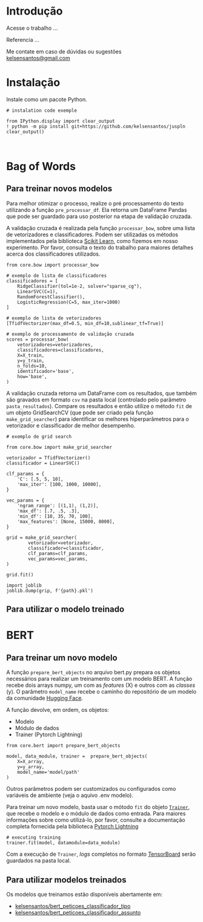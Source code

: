 
# Introdução

Acesse o trabalho ...

Referencia ...

Me contate em caso de dúvidas ou sugestões  
[kelsensantos@gmail.com](mailto:kelsensantos@gmail.com)


# Instalação

Instale como um pacote Python.

```
# instalation code exemple

from IPython.display import clear_output
! python -m pip install git+https://github.com/kelsensantos/juspln
clear_output()



```

# Bag of Words

## Para treinar novos modelos

Para melhor otimizar o processo, realize o pré processamento do texto utilizando a 
função ```pre_processar_df```. Ela retorna um DataFrame Pandas que pode ser guardado 
para uso posterior na etapa de validação cruzada.

A validação cruzada é realizada pela função ```processar_bow```, sobre uma lista 
de vetorizadores e classificadores. Podem ser utilizadas os métodos implementados pela 
biblioteca [Scikit Learn](https://scikit-learn.org/stable/), como fizemos em nosso
experimento. Por favor, consulta o texto do trabalho para maiores detalhes acerca dos 
classificadores utilizados.

```
from core.bow import processar_bow

# exemplo de lista de classificadores
classificadores = [
    RidgeClassifier(tol=1e-2, solver="sparse_cg"),
    LinearSVC(C=1),
    RandomForestClassifier(),
    LogisticRegression(C=5, max_iter=1000)
]

# exemplo de lista de vetorizadores
[TfidfVectorizer(max_df=0.5, min_df=10,sublinear_tf=True)]

# exemplo de processamento de validação cruzada
scores = processar_bow(
    vetorizadores=vetorizadores,
    classificadores=classificadores,
    X=X_train,
    y=y_train,
    n_folds=10,
    identificador='base',
    how='base',
)
```

A validação cruzada retorna um DataFrame com os resultados, que também são gravados 
em formato ```csv``` na pasta local (controlado pelo parâmetro ```pasta_resultados```). Compare os resultados e então utilize o método 
```fit``` de um objeto GridSearchCV (que pode ser criado pela função 
```make_grid_searcher```) para identificar os melhores hiperparâmetros para
o vetorizador e classificador de melhor desempenho.  

````
# exemplo de grid search

from core.bow import make_grid_searcher

vetorizador = TfidfVectorizer()
classificador = LinearSVC()

clf_params = {
    'C': [.5, 5, 10],
    'max_iter': [100, 1000, 10000],
}

vec_params = {
    'ngram_range': [(1,1), (1,2)],
    'max_df': [.7, .5, .3],
    'min_df': [10, 35, 70, 100],
    'max_features': [None, 15000, 8000],
}

grid = make_grid_searcher(
        vetorizador=vetorizador,
        classificador=classificador,
        clf_params=clf_params,
        vec_params=vec_params,
)

grid.fit()

import joblib
joblib.dump(grip, f'{path}.pkl')
````

## Para utilizar o modelo treinado


# BERT

## Para treinar um novo modelo

A função ```prepare_bert_objects``` no arquivo bert.py prepara os objetos necessários 
para realizar um treinamento com um modelo BERT. A função recebe dois arrays numpy, um com as _features_ (X) e outros com as _classes_ (y).
O parâmetro ```model_name``` recebe o caminho do repositório de um modelo da comunidade 
[Hugging Face](https://huggingface.co/). 

A função devolve, em ordem, os objetos:
* Modelo
* Módulo de dados
* Trainer (Pytorch Lightning)

```
from core.bert import prepare_bert_objects

model, data_module, trainer =  prepare_bert_objects(
    X=X_array, 
    y=y_array, 
    model_name='model/path'
)
```

Outros parâmetros podem ser customizados ou
configurados como variáveis de ambiente (veja o aquivo .env modelo).

Para treinar um novo modelo, basta usar o mótodo ```fit``` do objeto [```Trainer```](https://lightning.ai/docs/pytorch/stable/api/lightning.pytorch.trainer.trainer.Trainer.html#lightning.pytorch.trainer.trainer.Trainer),
que recebe o modelo e o módulo de dados como entrada.  Para maiores informações sobre 
como utilizá-lo, por favor, consulte a documentação completa fornecida pela 
biblioteca [Pytorch Lightning](https://lightning.ai/docs/pytorch/latest/)


```
# executing training
trainer.fit(model, datamodule=data_module)
```

Com a execução de ```Trainer```, _logs_ completos no formato
[TensorBoard](https://www.tensorflow.org/) serão guardados na pasta local.


## Para utilizar modelos treinados

Os modelos que treinamos estão disponíveis abertamente em:
* [kelsensantos/bert_peticoes_classificador_tipo](https://huggingface.co/kelsensantos/bert_peticoes_classificador_tipo)
* [kelsensantos/bert_peticoes_classificador_assunto](https://huggingface.co/kelsensantos/bert_peticoes_classificador_assunto)



